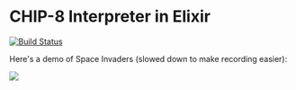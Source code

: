 # CHIP-8 Interpreter in Elixir

[![Build Status](https://semaphoreci.com/api/v1/benjamintanweihao/chip8/branches/master/badge.svg)](https://semaphoreci.com/benjamintanweihao/chip8)

Here's a demo of Space Invaders (slowed down to make recording easier):

[![](https://img.youtube.com/vi/cqK0_OT_7xg/0.jpg)](https://youtu.be/cqK0_OT_7xg)
